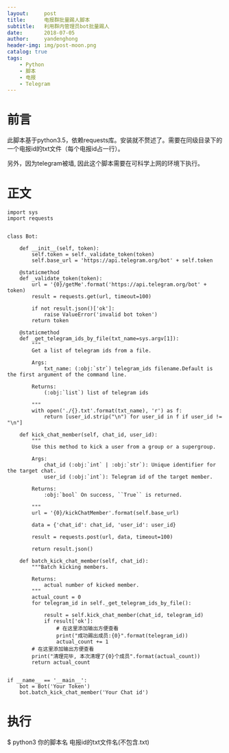 ```yaml
---
layout:     post
title:      电报群批量踢人脚本
subtitle:   利用群内管理员bot批量踢人
date:       2018-07-05
author:     yandenghong
header-img: img/post-moon.png
catalog: true
tags:
    - Python
    - 脚本
    - 电报
    - Telegram
---
```


# 前言
此脚本基于python3.5，依赖requests库。安装就不赘述了。需要在同级目录下的一个电报id的txt文件（每个电报id占一行）。

另外，因为telegram被墙, 因此这个脚本需要在可科学上网的环境下执行。
# 正文

    import sys
    import requests


    class Bot:

        def __init__(self, token):
            self.token = self._validate_token(token)
            self.base_url = 'https://api.telegram.org/bot' + self.token

        @staticmethod
        def _validate_token(token):
            url = '{0}/getMe'.format('https://api.telegram.org/bot' + token)
            result = requests.get(url, timeout=100)

            if not result.json()['ok']:
                raise ValueError('invalid bot token')
            return token

        @staticmethod
        def _get_telegram_ids_by_file(txt_name=sys.argv[1]):
            """
            Get a list of telegram ids from a file.

            Args:
                txt_name: (:obj:`str`) telegram_ids filename.Default is the first argument of the command line.

            Returns:
                (:obj:`list`) list of telegram ids

            """
            with open('./{}.txt'.format(txt_name), 'r') as f:
                return [user_id.strip("\n") for user_id in f if user_id != "\n"]

        def kick_chat_member(self, chat_id, user_id):
            """
            Use this method to kick a user from a group or a supergroup.

            Args:
                chat_id (:obj:`int` | :obj:`str`): Unique identifier for the target chat.
                user_id (:obj:`int`): Telegram id of the target member.

            Returns:
                :obj:`bool` On success, ``True`` is returned.

            """
            url = '{0}/kickChatMember'.format(self.base_url)

            data = {'chat_id': chat_id, 'user_id': user_id}

            result = requests.post(url, data, timeout=100)

            return result.json()

        def batch_kick_chat_member(self, chat_id):
            """Batch kicking members.

            Returns:
                actual number of kicked member.
            """
            actual_count = 0
            for telegram_id in self._get_telegram_ids_by_file():

                result = self.kick_chat_member(chat_id, telegram_id)
                if result['ok']:
                    # 在这里添加输出方便查看
                    print("成功踢出成员:{0}".format(telegram_id))
                    actual_count += 1
            # 在这里添加输出方便查看
            print("清理完毕, 本次清理了{0}个成员".format(actual_count))
            return actual_count


    if __name__ == '__main__':
        bot = Bot('Your Token')
        bot.batch_kick_chat_member('Your Chat id')

# 执行
$ python3 你的脚本名 电报id的txt文件名(不包含.txt)